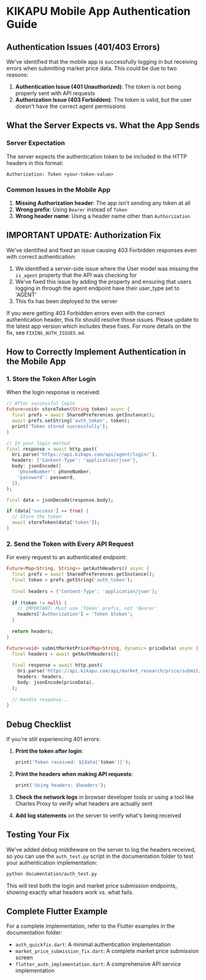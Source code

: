 # KIKAPU Mobile App Authentication Guide

## Authentication Issues (401/403 Errors)

We've identified that the mobile app is successfully logging in but receiving errors when submitting market price data. This could be due to two reasons:

1. **Authentication Issue (401 Unauthorized)**: The token is not being properly sent with API requests
2. **Authorization Issue (403 Forbidden)**: The token is valid, but the user doesn't have the correct agent permissions

## What the Server Expects vs. What the App Sends

### Server Expectation
The server expects the authentication token to be included in the HTTP headers in this format:

```
Authorization: Token <your-token-value>
```

### Common Issues in the Mobile App
1. **Missing Authorization header**: The app isn't sending any token at all
2. **Wrong prefix**: Using `Bearer` instead of `Token`
3. **Wrong header name**: Using a header name other than `Authorization`

## IMPORTANT UPDATE: Authorization Fix

We've identified and fixed an issue causing 403 Forbidden responses even with correct authentication:

1. We identified a server-side issue where the User model was missing the `is_agent` property that the API was checking for
2. We've fixed this issue by adding the property and ensuring that users logging in through the agent endpoint have their user_type set to 'AGENT'
3. This fix has been deployed to the server

If you were getting 403 Forbidden errors even with the correct authentication header, this fix should resolve those issues. Please update to the latest app version which includes these fixes. For more details on the fix, see `FIXING_AUTH_ISSUES.md`.

## How to Correctly Implement Authentication in the Mobile App

### 1. Store the Token After Login

When the login response is received:

```dart
// After successful login
Future<void> storeToken(String token) async {
  final prefs = await SharedPreferences.getInstance();
  await prefs.setString('auth_token', token);
  print('Token stored successfully');
}

// In your login method
final response = await http.post(
  Uri.parse('https://api.kikapu.com/api/agent/login/'),
  headers: {'Content-Type': 'application/json'},
  body: jsonEncode({
    'phoneNumber': phoneNumber,
    'password': password,
  }),
);

final data = jsonDecode(response.body);

if (data['success'] == true) {
  // Store the token
  await storeToken(data['token']);
}
```

### 2. Send the Token with Every API Request

For every request to an authenticated endpoint:

```dart
Future<Map<String, String>> getAuthHeaders() async {
  final prefs = await SharedPreferences.getInstance();
  final token = prefs.getString('auth_token');
  
  final headers = {'Content-Type': 'application/json'};
  
  if (token != null) {
    // IMPORTANT: Must use 'Token' prefix, not 'Bearer'
    headers['Authorization'] = 'Token $token';
  }
  
  return headers;
}

Future<void> submitMarketPrice(Map<String, dynamic> priceData) async {
  final headers = await getAuthHeaders();
  
  final response = await http.post(
    Uri.parse('https://api.kikapu.com/api/market_research/price/submit/'),
    headers: headers,
    body: jsonEncode(priceData),
  );
  
  // Handle response...
}
```

## Debug Checklist

If you're still experiencing 401 errors:

1. **Print the token after login**:
   ```dart
   print('Token received: ${data['token']}');
   ```

2. **Print the headers when making API requests**:
   ```dart
   print('Using headers: $headers');
   ```

3. **Check the network logs** in browser developer tools or using a tool like Charles Proxy to verify what headers are actually sent

4. **Add log statements** on the server to verify what's being received

## Testing Your Fix

We've added debug middleware on the server to log the headers received, so you can use the `auth_test.py` script in the documentation folder to test your authentication implementation:

```bash
python documentation/auth_test.py
```

This will test both the login and market price submission endpoints, showing exactly what headers work vs. what fails.

## Complete Flutter Example

For a complete implementation, refer to the Flutter examples in the documentation folder:

- `auth_quickfix.dart`: A minimal authentication implementation
- `market_price_submission_fix.dart`: A complete market price submission screen
- `flutter_auth_implementation.dart`: A comprehensive API service implementation
